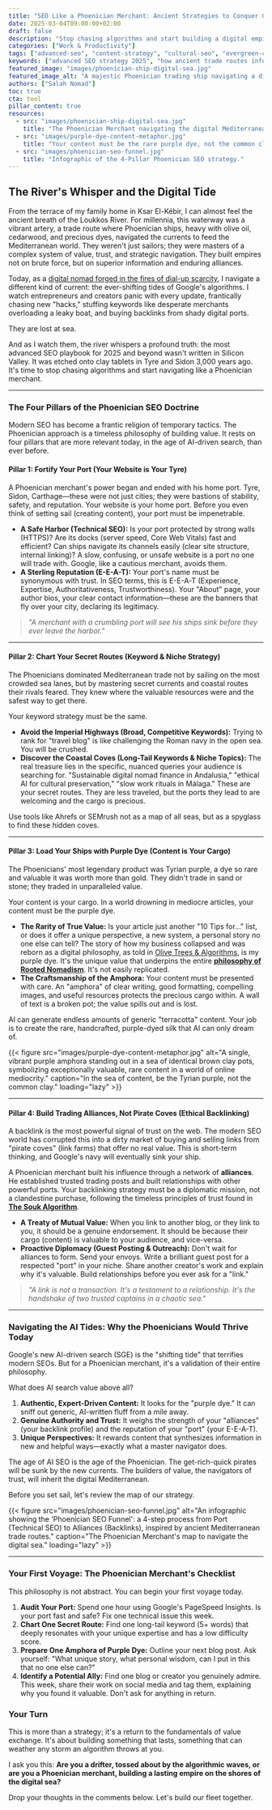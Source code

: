 ```yaml
---
title: "SEO Like a Phoenician Merchant: Ancient Strategies to Conquer Google's Shifting Tides"
date: 2025-03-04T09:00:00+02:00
draft: false
description: "Stop chasing algorithms and start building a digital empire. Discover how ancient Phoenician trade secrets can revolutionize your SEO strategy for the AI era."
categories: ["Work & Productivity"]
tags: ["advanced-seo", "content-strategy", "cultural-seo", "evergreen-content", "phoenician-wisdom", "ai-seo"]
keywords: ["advanced SEO strategy 2025", "how ancient trade routes inform modern SEO", "cultural SEO", "ranking in Google's AI-driven SERPs", "building online authority", "timeless SEO principles"]
featured_image: "images/phoenician-ship-digital-sea.jpg"
featured_image_alt: "A majestic Phoenician trading ship navigating a digital sea of data streams, its sails catching the light of a Google-shaped constellation, symbolizing ancient wisdom guiding modern SEO."
authors: ["Salah Nomad"]
toc: true
cta: tool
pillar_content: true
resources:
  - src: "images/phoenician-ship-digital-sea.jpg"
    title: "The Phoenician Merchant navigating the digital Mediterranean."
  - src: "images/purple-dye-content-metaphor.jpg"
    title: "Your content must be the rare purple dye, not the common clay."
  - src: "images/phoenician-seo-funnel.jpg"
    title: "Infographic of the 4-Pillar Phoenician SEO strategy."
---
```


## The River's Whisper and the Digital Tide

From the terrace of my family home in Ksar El-Kébir, I can almost feel the ancient breath of the Loukkos River. For millennia, this waterway was a vibrant artery, a trade route where Phoenician ships, heavy with olive oil, cedarwood, and precious dyes, navigated the currents to feed the Mediterranean world. They weren't just sailors; they were masters of a complex system of value, trust, and strategic navigation. They built empires not on brute force, but on superior information and enduring alliances.

Today, as a [digital nomad forged in the fires of dial-up scarcity](/stories-wisdom/cybercafe-digital-scarcity/), I navigate a different kind of current: the ever-shifting tides of Google's algorithms. I watch entrepreneurs and creators panic with every update, frantically chasing new "hacks," stuffing keywords like desperate merchants overloading a leaky boat, and buying backlinks from shady digital ports.

They are lost at sea.

And as I watch them, the river whispers a profound truth: the most advanced SEO playbook for 2025 and beyond wasn't written in Silicon Valley. It was etched onto clay tablets in Tyre and Sidon 3,000 years ago. It's time to stop chasing algorithms and start navigating like a Phoenician merchant.

---

### The Four Pillars of the Phoenician SEO Doctrine

Modern SEO has become a frantic religion of temporary tactics. The Phoenician approach is a timeless philosophy of building value. It rests on four pillars that are more relevant today, in the age of AI-driven search, than ever before.

#### **Pillar 1: Fortify Your Port (Your Website is Your Tyre)**

A Phoenician merchant's power began and ended with his home port. Tyre, Sidon, Carthage—these were not just cities; they were bastions of stability, safety, and reputation. Your website is your home port. Before you even think of setting sail (creating content), your port must be impenetrable.

*   **A Safe Harbor (Technical SEO):** Is your port protected by strong walls (HTTPS)? Are its docks (server speed, Core Web Vitals) fast and efficient? Can ships navigate its channels easily (clear site structure, internal linking)? A slow, confusing, or unsafe website is a port no one will trade with. Google, like a cautious merchant, avoids them.
*   **A Sterling Reputation (E-E-A-T):** Your port's name must be synonymous with trust. In SEO terms, this is E-E-A-T (Experience, Expertise, Authoritativeness, Trustworthiness). Your "About" page, your author bios, your clear contact information—these are the banners that fly over your city, declaring its legitimacy.

> *"A merchant with a crumbling port will see his ships sink before they ever leave the harbor."*

---

#### **Pillar 2: Chart Your Secret Routes (Keyword & Niche Strategy)**

The Phoenicians dominated Mediterranean trade not by sailing on the most crowded sea lanes, but by mastering secret currents and coastal routes their rivals feared. They knew where the valuable resources were and the safest way to get there.

Your keyword strategy must be the same.

*   **Avoid the Imperial Highways (Broad, Competitive Keywords):** Trying to rank for "travel blog" is like challenging the Roman navy in the open sea. You will be crushed.
*   **Discover the Coastal Coves (Long-Tail Keywords & Niche Topics):** The real treasure lies in the specific, nuanced queries your audience is searching for. "Sustainable digital nomad finance in Andalusia," "ethical AI for cultural preservation," "slow work rituals in Málaga." These are your secret routes. They are less traveled, but the ports they lead to are welcoming and the cargo is precious.

Use tools like Ahrefs or SEMrush not as a map of all seas, but as a spyglass to find these hidden coves.

---

#### **Pillar 3: Load Your Ships with Purple Dye (Content is Your Cargo)**

The Phoenicians' most legendary product was Tyrian purple, a dye so rare and valuable it was worth more than gold. They didn't trade in sand or stone; they traded in unparalleled value.

Your content is your cargo. In a world drowning in mediocre articles, your content must be the purple dye.

*   **The Rarity of True Value:** Is your article just another "10 Tips for..." list, or does it offer a unique perspective, a new system, a personal story no one else can tell? The story of how my business collapsed and was reborn as a digital philosophy, as told in [Olive Trees & Algorithms](/stories-wisdom/olive-trees-and-algorithms/), is my purple dye. It's the unique value that underpins the entire **[philosophy of Rooted Nomadism](/stories-wisdom/rooted-nomadism-philosophy/)**. It's not easily replicated.
*   **The Craftsmanship of the Amphora:** Your content must be presented with care. An "amphora" of clear writing, good formatting, compelling images, and useful resources protects the precious cargo within. A wall of text is a broken pot; the value spills out and is lost.

AI can generate endless amounts of generic "terracotta" content. Your job is to create the rare, handcrafted, purple-dyed silk that AI can only dream of.

{{< figure src="images/purple-dye-content-metaphor.jpg" alt="A single, vibrant purple amphora standing out in a sea of identical brown clay pots, symbolizing exceptionally valuable, rare content in a world of online mediocrity." caption="In the sea of content, be the Tyrian purple, not the common clay." loading="lazy" >}}

---

#### **Pillar 4: Build Trading Alliances, Not Pirate Coves (Ethical Backlinking)**

A backlink is the most powerful signal of trust on the web. The modern SEO world has corrupted this into a dirty market of buying and selling links from "pirate coves" (link farms) that offer no real value. This is short-term thinking, and Google's navy will eventually sink your ship.

A Phoenician merchant built his influence through a network of **alliances**. He established trusted trading posts and built relationships with other powerful ports. Your backlinking strategy must be a diplomatic mission, not a clandestine purchase, following the timeless principles of trust found in [**The Souk Algorithm**](/work-productivity/souk-algorithm/).

*   **A Treaty of Mutual Value:** When you link to another blog, or they link to you, it should be a genuine endorsement. It should be because their cargo (content) is valuable to your audience, and vice-versa.
*   **Proactive Diplomacy (Guest Posting & Outreach):** Don't wait for alliances to form. Send your envoys. Write a brilliant guest post for a respected "port" in your niche. Share another creator's work and explain why it's valuable. Build relationships before you ever ask for a "link."

> *"A link is not a transaction. It's a testament to a relationship. It's the handshake of two trusted captains in a chaotic sea."*

---

### **Navigating the AI Tides: Why the Phoenicians Would Thrive Today**

Google's new AI-driven search (SGE) is the "shifting tide" that terrifies modern SEOs. But for a Phoenician merchant, it's a validation of their entire philosophy.

What does AI search value above all?
1.  **Authentic, Expert-Driven Content:** It looks for the "purple dye." It can sniff out generic, AI-written fluff from a mile away.
2.  **Genuine Authority and Trust:** It weighs the strength of your "alliances" (your backlink profile) and the reputation of your "port" (your E-E-A-T).
3.  **Unique Perspectives:** It rewards content that synthesizes information in new and helpful ways—exactly what a master navigator does.

The age of AI SEO is the age of the Phoenician. The get-rich-quick pirates will be sunk by the new currents. The builders of value, the navigators of trust, will inherit the digital Mediterranean.

Before you set sail, let's review the map of our strategy.

{{< figure src="images/phoenician-seo-funnel.jpg" alt="An infographic showing the 'Phoenician SEO Funnel': a 4-step process from Port (Technical SEO) to Alliances (Backlinks), inspired by ancient Mediterranean trade routes." caption="The Phoenician Merchant's map to navigate the digital sea." loading="lazy" >}}

---

### **Your First Voyage: The Phoenician Merchant's Checklist**

This philosophy is not abstract. You can begin your first voyage today.

1.  **Audit Your Port:** Spend one hour using Google's PageSpeed Insights. Is your port fast and safe? Fix one technical issue this week.
2.  **Chart One Secret Route:** Find one long-tail keyword (5+ words) that deeply resonates with your unique expertise and has a low difficulty score.
3.  **Prepare One Amphora of Purple Dye:** Outline your next blog post. Ask yourself: "What unique story, what personal wisdom, can I put in this that no one else can?"
4.  **Identify a Potential Ally:** Find one blog or creator you genuinely admire. This week, share their work on social media and tag them, explaining why you found it valuable. Don't ask for anything in return.

### Your Turn

This is more than a strategy; it's a return to the fundamentals of value exchange. It's about building something that lasts, something that can weather any storm an algorithm throws at you.

I ask you this: **Are you a drifter, tossed about by the algorithmic waves, or are you a Phoenician merchant, building a lasting empire on the shores of the digital sea?**

Drop your thoughts in the comments below. Let's build our fleet together.